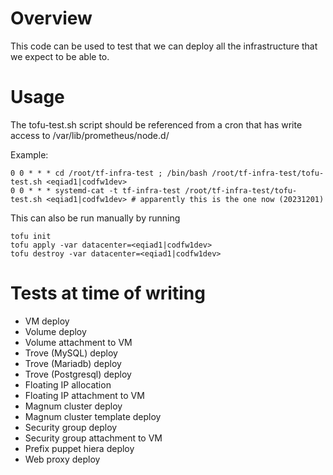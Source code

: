 # Overview

This code can be used to test that we can deploy all the infrastructure that we expect to be able to.

# Usage
The tofu-test.sh script should be referenced from a cron that has write access to /var/lib/prometheus/node.d/

Example:
```
0 0 * * * cd /root/tf-infra-test ; /bin/bash /root/tf-infra-test/tofu-test.sh <eqiad1|codfw1dev>
0 0 * * * systemd-cat -t tf-infra-test /root/tf-infra-test/tofu-test.sh <eqiad1|codfw1dev> # apparently this is the one now (20231201)
```

This can also be run manually by running
```
tofu init
tofu apply -var datacenter=<eqiad1|codfw1dev>
tofu destroy -var datacenter=<eqiad1|codfw1dev>
```

# Tests at time of writing
- VM deploy
- Volume deploy
- Volume attachment to VM
- Trove (MySQL) deploy
- Trove (Mariadb) deploy
- Trove (Postgresql) deploy
- Floating IP allocation
- Floating IP attachment to VM
- Magnum cluster deploy
- Magnum cluster template deploy
- Security group deploy
- Security group attachment to VM
- Prefix puppet hiera deploy
- Web proxy deploy
